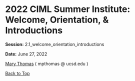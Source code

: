 # 2022 CIML Summer Institute:   Welcome, Orientation, & Introductions

**Session:**  2.1_welcome_orientation_introductions

**Date:** June 27, 2022

[Mary Thomas](https://www.sdsc.edu/research/researcher_spotlight/thomas_mary.html ) ( mpthomas  @  ucsd.edu ) 

[Back to Top](#top)
